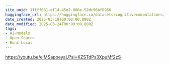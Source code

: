 ```yaml
---
site_uuid: 1ffff031-ef14-45e2-806e-52dc96bf8956
huggingface_url: https://huggingface.co/datasets/cognitivecomputations/dolphin
date_created: 2025-03-19T00:00:00.000Z
date_modified: 2025-03-24T00:00:00.000Z
tags:
- AI-Models
- Open-Source
- Runs-Local
---
```







https://youtu.be/eiMSapoeyaU?si=KZSTdPs3XpuMf2zS